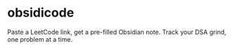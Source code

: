 # obsidicode
Paste a LeetCode link, get a pre-filled Obsidian note. Track your DSA grind, one problem at a time.
